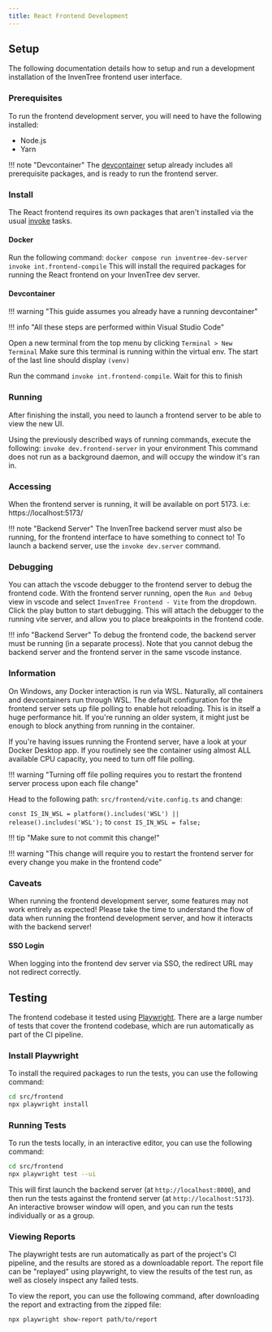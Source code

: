 ```yaml
---
title: React Frontend Development
---
```


## Setup

The following documentation details how to setup and run a development installation of the InvenTree frontend user interface.

### Prerequisites

To run the frontend development server, you will need to have the following installed:

- Node.js
- Yarn

!!! note "Devcontainer"
    The [devcontainer](./devcontainer.md) setup already includes all prerequisite packages, and is ready to run the frontend server.

### Install

The React frontend requires its own packages that aren't installed via the usual [invoke](../start/invoke.md) tasks.

#### Docker

Run the following command:
`docker compose run inventree-dev-server invoke int.frontend-compile`
This will install the required packages for running the React frontend on your InvenTree dev server.

#### Devcontainer

!!! warning "This guide assumes you already have a running devcontainer"

!!! info "All these steps are performed within Visual Studio Code"

Open a new terminal from the top menu by clicking `Terminal > New Terminal`
Make sure this terminal is running within the virtual env. The start of the last line should display `(venv)`

Run the command `invoke int.frontend-compile`. Wait for this to finish

### Running

After finishing the install, you need to launch a frontend server to be able to view the new UI.

Using the previously described ways of running commands, execute the following:
`invoke dev.frontend-server` in your environment
This command does not run as a background daemon, and will occupy the window it's ran in.

### Accessing

When the frontend server is running, it will be available on port 5173.
i.e: https://localhost:5173/

!!! note "Backend Server"
    The InvenTree backend server must also be running, for the frontend interface to have something to connect to! To launch a backend server, use the `invoke dev.server` command.

### Debugging

You can attach the vscode debugger to the frontend server to debug the frontend code. With the frontend server running, open the `Run and Debug` view in vscode and select `InvenTree Frontend - Vite` from the dropdown. Click the play button to start debugging. This will attach the debugger to the running vite server, and allow you to place breakpoints in the frontend code.

!!! info "Backend Server"
    To debug the frontend code, the backend server must be running (in a separate process). Note that you cannot debug the backend server and the frontend server in the same vscode instance.

### Information

On Windows, any Docker interaction is run via WSL. Naturally, all containers and devcontainers run through WSL.
The default configuration for the frontend server sets up file polling to enable hot reloading.
This is in itself a huge performance hit. If you're running an older system, it might just be enough to block anything from running in the container.

If you're having issues running the Frontend server, have a look at your Docker Desktop app.
If you routinely see the container using almost ALL available CPU capacity, you need to turn off file polling.

!!! warning "Turning off file polling requires you to restart the frontend server process upon each file change"

Head to the following path: `src/frontend/vite.config.ts` and change:

`const IS_IN_WSL = platform().includes('WSL') || release().includes('WSL');`
to
`const IS_IN_WSL = false;`

!!! tip "Make sure to not commit this change!"

!!! warning "This change will require you to restart the frontend server for every change you make in the frontend code"

### Caveats

When running the frontend development server, some features may not work entirely as expected! Please take the time to understand the flow of data when running the frontend development server, and how it interacts with the backend server!

#### SSO Login

When logging into the frontend dev server via SSO, the redirect URL may not redirect correctly.

## Testing

The frontend codebase it tested using [Playwright](https://playwright.dev/). There are a large number of tests that cover the frontend codebase, which are run automatically as part of the CI pipeline.

### Install Playwright

To install the required packages to run the tests, you can use the following command:

```bash
cd src/frontend
npx playwright install
```

### Running Tests

To run the tests locally, in an interactive editor, you can use the following command:

```bash
cd src/frontend
npx playwright test --ui
```

This will first launch the backend server (at `http://localhost:8000`), and then run the tests against the frontend server (at `http://localhost:5173`). An interactive browser window will open, and you can run the tests individually or as a group.

### Viewing Reports

The playwright tests are run automatically as part of the project's CI pipeline, and the results are stored as a downloadable report. The report file can be "replayed" using playwright, to view the results of the test run, as well as closely inspect any failed tests.

To view the report, you can use the following command, after downloading the report and extracting from the zipped file:

```bash
npx playwright show-report path/to/report
```
